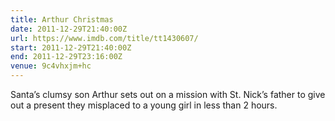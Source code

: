 ```yaml
---
title: Arthur Christmas
date: 2011-12-29T21:40:00Z
url: https://www.imdb.com/title/tt1430607/
start: 2011-12-29T21:40:00Z
end: 2011-12-29T23:16:00Z
venue: 9c4vhxjm+hc
---
```

Santa’s clumsy son Arthur sets out on a mission with St. Nick’s father to give out a present they misplaced to a young girl in less than 2 hours.
